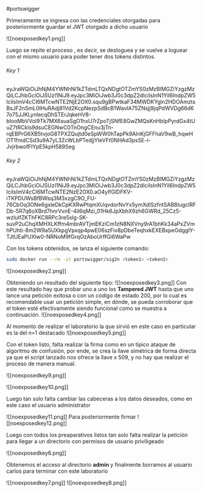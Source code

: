 #portswigger

Primeramente se ingresa con las credenciales otorgadas para posteriormente guardar el JWT otorgado a dicho usuario

![[noexposedkey1.png]]

Luego se repite el proceso , es decir, se desloguea y se vuelve a loguear con el mismo usuario para poder tener dos tokens distintos.

###### Key 1

eyJraWQiOiJhNjM4YWNhNi1kZTdmLTQxNDgtOTZmYS0zMzBlMGZiYzgzMzQiLCJhbGciOiJSUzI1NiJ9.eyJpc3MiOiJwb3J0c3dpZ2dlciIsInN1YiI6IndpZW5lciIsImV4cCI6MTcwNTE2NjE2OX0.squ9gBPwtkaF34MWDKYgln2HDOAmztsBsJF2nSmL0IHuRAdj81Vd2KcpNezpSdBcB1WavIA75ZNsjj9jqPdWVDg66d67o75JJKLynIecqDhSTErJqkeHV8-bIooMbVVol9Tk7MX6suaSgO1hxU7rZpoTjSNfE8GwZMQsKnHbIpPyrdGx4tUuZ7tRCkls9dsuCEGNwC0TnOngCEnu3jTn-rqEBPrG6XB5tvjoG8TPXZQujtd0eSpWW0hTapPk9AlnKjGFFhaV9wB_hqwHOT1fmdCSd3u9A7yL3ZcWLbPTedjjYIeVFt0NHAd3psSE-i-JvjrbwofFlYpE5kpH589Seg

###### Key 2

eyJraWQiOiJhNjM4YWNhNi1kZTdmLTQxNDgtOTZmYS0zMzBlMGZiYzgzMzQiLCJhbGciOiJSUzI1NiJ9.eyJpc3MiOiJwb3J0c3dpZ2dlciIsInN1YiI6IndpZW5lciIsImV4cCI6MTcwNTE2NzE2OX0.aO4yIfGlDFKV-iTKPDUWsBfBWsq3M3xzgC9O_FU-76CbOq3ONe6gxleDkCpKXRwPtqmXUqvdorNvYx5ymXdlSzfntSAB8IugclRFDb-5R7q6oXBrd7hnrVvnE-4il6qMzi_01Hk6JpXbhX9zh6GWRd_25Cz5-wzlulfZKThFKC8RPc3re5slg-SK-suvP2uChqXMHXLKffm4mbrAVTjmEKziCm1zN8NXVny9rA1bhKk34aPxZVmhPUhti-8m2W9a5UXkpgVpxqp4pwE06szFiv8pDbeTeqhxkEXEBxpeOdgglY-TJtUEaPUXlw0-NRNoM9fGrqOzAboUrffGi6WaPw


Con los tokens obtenidos, se lanza el siguiente comando:


```bash
sudo docker run --rm -it portswigger/sig2n <token1> <token2> 
```


![[noexposedkey2.png]]

Obteniendo un resultado del siguiente tipo:
![[noexposedkey3.png]]
Con este resultado hay que probar uno a uno los **Tampered JWT** hasta que uno lance una petición exitosa o con un código de estado 200, por lo cual es recomendable usar un petición simple, en dónde, se pueda corroborar que el token esté efectivamente siendo funcional como se muestra a continuación.
![[noexposedkey4.png]]

Al momento de realizar el laboratorio la que sirvió en este caso en particular es la del n=1 destacado
![[noexposedkey5.png]]

Con el token listo, falta realizar la firma como en un típico ataque de algoritmo de confusión, por ende, se crea la llave simétrica de forma directa ya que el script lanzado nos ofrece la llave x 509, y no hay que realizar el proceso de manera manual.


![[noexposedkey9.png]]

![[noexposedkey10.png]]

Luego tan solo falta cambiar las cabeceras a los datos deseados, como en este caso el usuario administrator


![[noexposedkey11.png]]
Para posteriormente firmar 
![[noexposedkey12.png]]


Luego con todos los preaparativos listos tan solo falta realizar la petición para llegar a un directorio con permisos de usuario priviligeado


![[noexposedkey6.png]]

Obtenemos el acceso al directorio **admin** y finalmente borramos al usuario carlos para terminar con este laboratorio


![[noexposedkey7.png]]
![[noexposedkey8.png]]
